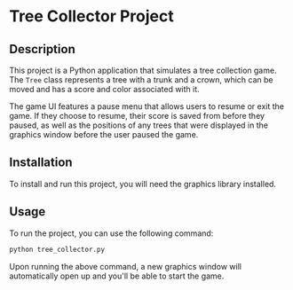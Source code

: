 # Tree Collector Project

## Description

This project is a Python application that simulates a tree collection game. The `Tree` class represents a tree with a trunk and a crown, which can be moved and has a score and color associated with it.

The game UI features a pause menu that allows users to resume or exit the game. If they choose to resume, their score is saved from before they paused, as well as the positions of any trees that
were displayed in the graphics window before the user paused the game.

## Installation

To install and run this project, you will need the graphics library installed.

## Usage

To run the project, you can use the following command:

```bash
python tree_collector.py
```

Upon running the above command, a new graphics window will automatically open up and you'll be able to start the game.